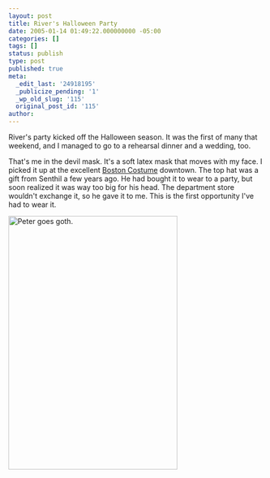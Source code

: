 ```yaml
---
layout: post
title: River's Halloween Party
date: 2005-01-14 01:49:22.000000000 -05:00
categories: []
tags: []
status: publish
type: post
published: true
meta:
  _edit_last: '24918195'
  _publicize_pending: '1'
  _wp_old_slug: '115'
  original_post_id: '115'
author: 
---
```

River's party kicked off the Halloween season.  It was the first of many that weekend, and I managed to go to a rehearsal dinner and a wedding, too. 

That's me in the devil mask. It's a soft latex mask that moves with my face. I picked it up at the excellent <a href="http://www.bostoncostume.com">Boston Costume</a> downtown. The top hat was a gift from Senthil a few years ago. He had bought it to wear to a party, but soon realized it was way too big for his head. The department store wouldn't exchange it, so he gave it to me.  This is the first opportunity I've had to wear it.

<a href="http://www.flickr.com/photos/matthewsim/sets/72157608624214189/with/1316953852/" title="Peter goes goth. by Matthew Simoneau, on Flickr"><img src="https://farm2.staticflickr.com/1190/1316955786_cff4b165c6.jpg" width="333" height="500" alt="Peter goes goth." /></a>
